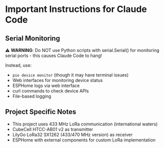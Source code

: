 # Important Instructions for Claude Code

## Serial Monitoring
⚠️ **WARNING**: Do NOT use Python scripts with serial.Serial() for monitoring serial ports - this causes Claude Code to hang!

Instead, use:
- `pio device monitor` (though it may have terminal issues)
- Web interfaces for monitoring device status
- ESPHome logs via web interface
- curl commands to check device APIs
- File-based logging

## Project Specific Notes
- This project uses 433 MHz LoRa communication (international waters)
- CubeCell HTCC-AB01 v2 as transmitter
- LilyGo LoRa32 SX1262 (433/470 MHz version) as receiver
- ESPHome with external components for custom LoRa implementation